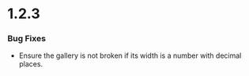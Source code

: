 ﻿# 1.2.3

### Bug Fixes

* Ensure the gallery is not broken if its width is a number with decimal places.